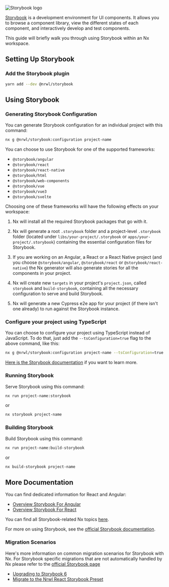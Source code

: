 ![Storybook logo](/shared/storybook-logo.png)

[Storybook](https://storybook.js.org) is a development environment for UI components. It allows you to browse a component library, view the different states of each component, and interactively develop and test components.

This guide will briefly walk you through using Storybook within an Nx workspace.

## Setting Up Storybook

### Add the Storybook plugin

```bash
yarn add --dev @nrwl/storybook
```

## Using Storybook

### Generating Storybook Configuration

You can generate Storybook configuration for an individual project with this command:

```bash
nx g @nrwl/storybook:configuration project-name
```

You can choose to use Storybook for one of the supported frameworks:

- `@storybook/angular`
- `@storybook/react`
- `@storybook/react-native`
- `@storybook/html`
- `@storybook/web-components`
- `@storybook/vue`
- `@storybook/vue3`
- `@storybook/svelte`

Choosing one of these frameworks will have the following effects on your workspace:

1. Nx will install all the required Storybook packages that go with it.

2. Nx will generate a root `.storybook` folder and a project-level `.storybook` folder (located under `libs/your-project/.storybook` or `apps/your-project/.storybook`) containing the essential configuration files for Storybook.

3. If you are working on an Angular, a React or a React Native project (and you choose `@storybook/angular`, `@storybook/react` or `@storybook/react-native`) the Nx generator will also generate stories for all the components in your project.

4. Nx will create new `targets` in your project's `project.json`, called `storybook` and `build-storybook`, containing all the necessary configuration to serve and build Storybook.

5. Nx will generate a new Cypress e2e app for your project (if there isn't one already) to run against the Storybook instance.

### Configure your project using TypeScript

You can choose to configure your project using TypeScript instead of JavaScript. To do that, just add the `--tsConfiguration=true` flag to the above command, like this:

```bash
nx g @nrwl/storybook:configuration project-name --tsConfiguration=true
```

[Here is the Storybook documentation](https://storybook.js.org/docs/react/configure/overview#configure-your-project-with-typescript) if you want to learn more.

### Running Storybook

Serve Storybook using this command:

```bash
nx run project-name:storybook
```

or

```bash
nx storybook project-name
```

### Building Storybook

Build Storybook using this command:

```bash
nx run project-name:build-storybook
```

or

```bash
nx build-storybook project-name
```

## More Documentation

You can find dedicated information for React and Angular:

- [Overview Storybook For Angular](/storybook/overview-angular)
- [Overview Storybook For React](/storybook/overview-react)

You can find all Storybook-related Nx topics [here](/packages#storybook).

For more on using Storybook, see the [official Storybook documentation](https://storybook.js.org/docs/basics/introduction/).

### Migration Scenarios

Here's more information on common migration scenarios for Storybook with Nx. For Storybook specific migrations that are not automatically handled by Nx please refer to the [official Storybook page](https://storybook.js.org/)

- [Upgrading to Storybook 6](/storybook/upgrade-storybook-v6-react)
- [Migrate to the Nrwl React Storybook Preset](/storybook/migrate-webpack-final-react)
